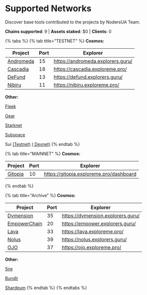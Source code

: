 # Supported Networks

Discover base tools contributed to the projects by NodersUA Team.

**Chains supported**: 9 | **Assets staked**: $0 | **Clients**: 0

{% tabs %}
{% tab title="TESTNET" %}
**Cosmos:**

<table><thead><tr><th>Project</th><th>Port</th><th data-type="content-ref">Explorer</th></tr></thead><tbody><tr><td><a href="../testnet/andromeda/">Andromeda</a></td><td>15</td><td><a href="https://andromeda.explorers.guru/">https://andromeda.explorers.guru/</a></td></tr><tr><td><a href="../testnet/cascadia/">Cascadia</a></td><td>18</td><td><a href="https://cascadia.exploreme.pro/">https://cascadia.exploreme.pro/</a></td></tr><tr><td><a href="../testnet/defund/">DeFund</a></td><td>13</td><td><a href="https://defund.explorers.guru/">https://defund.explorers.guru/</a></td></tr><tr><td><a href="../testnet/nibiru/">Nibiru</a></td><td>11</td><td><a href="https://nibiru.exploreme.pro/">https://nibiru.exploreme.pro/</a></td></tr></tbody></table>

**Other:**

[Fleek](../testnet/fleek/)

[Gear](../testnet/gear/)

[Starknet](../testnet/starknet/)

[Subspace](../testnet/subspace-gemini-3f/)

Sui [(Testnet)](../testnet/sui-testnet/) [( Devnet)](../archive/sui-devnet/)
{% endtab %}

{% tab title="MAINNET" %}
**Cosmos:**

<table><thead><tr><th>Project</th><th>Port</th><th data-type="content-ref">Explorer</th></tr></thead><tbody><tr><td><a href="../mainnet/gitopia/">Gitopia</a></td><td>10</td><td><a href="https://gitopia.exploreme.pro/dashboard">https://gitopia.exploreme.pro/dashboard</a></td></tr></tbody></table>
{% endtab %}

{% tab title="Archive" %}
**Cosmos:**

<table><thead><tr><th>Project</th><th>Port</th><th data-type="content-ref">Explorer</th></tr></thead><tbody><tr><td><a href="../archive/dimension/">Dymension</a></td><td>35</td><td><a href="https://dymension.explorers.guru/">https://dymension.explorers.guru/</a></td></tr><tr><td><a href="../archive/empowerchain/">EmpowerChain</a></td><td>20</td><td><a href="https://empower.explorers.guru/">https://empower.explorers.guru/</a></td></tr><tr><td><a href="../archive/lava-network/">Lava</a></td><td>33</td><td><a href="https://lava.exploreme.pro/">https://lava.exploreme.pro/</a></td></tr><tr><td><a href="../archive/nolus/">Nolus</a></td><td>39</td><td><a href="https://nolus.explorers.guru/">https://nolus.explorers.guru/</a></td></tr><tr><td><a href="../archive/ojo/">OJO</a></td><td>37</td><td><a href="https://ojo.exploreme.pro/">https://ojo.exploreme.pro/</a></td></tr></tbody></table>

**Other:**

[5ire](../archive/5ire/)

[Bundlr](../archive/bundlr/)

[Shardeum](../archive/shardeum/)
{% endtab %}
{% endtabs %}
